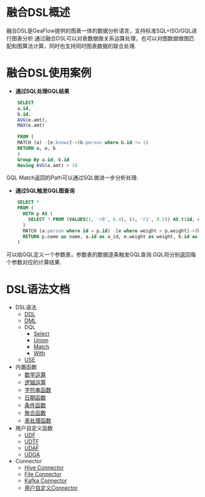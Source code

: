 # 融合DSL概述
融合DSL是GeaFlow提供的图表一体的数据分析语言，支持标准SQL+ISO/GQL进行图表分析.通过融合DSL可以对表数据做关系运算处理，也可以对图数据做图匹配和图算法计算，同时也支持同时图表数据的联合处理.

# 融合DSL使用案例

- **通过SQL处理GQL结果**

```sql
    SELECT
    a.id,
    b.id,
    AVG(e.amt),
    MAX(e.amt)
  
    FROM (
    MATCH (a) -[e:knows]->(b:person where b.id != 1)
    RETURN a, e, b
    ) 
    Group By a.id, b.id
    Having AVG(e.amt) > 10
```

  GQL Match返回的Path可以通过SQL做进一步分析处理.



- **通过SQL触发GQL图查询**

```sql
    SELECT *
    FROM (
      WITH p AS (
    	SELECT * FROM (VALUES(1, 'r0', 0.4), (4, 'r1', 0.5)) AS t(id, name, weight)
      )
      MATCH (a:person where id = p.id) -[e where weight > p.weight]->(b)
      RETURN p.name as name, a.id as a_id, e.weight as weight, b.id as b_id
    )
```

  可以给GQL定义一个参数表，参数表的数据逐条触发GQL查询.GQL将分别返回每个参数对应的计算结果.


# DSL语法文档
* DSL语法
  * [DDL](reference/ddl.md)
  * [DML](reference/dml.md)
  * DQL
    * [Select](reference/dql/select.md)
    * [Union](reference/dql/union.md)
    * [Match](reference/dql/match.md)
    * [With](reference/dql/with.md)
  * [USE](reference/use.md)
* 内置函数
  * [数学运算](build-in/math.md)
  * [逻辑运算](build-in/logical.md)
  * [字符串函数](build-in/string.md)
  * [日期函数](build-in/date.md)
  * [条件函数](build-in/condition.md)
  * [聚合函数](build-in/aggregate.md)
  * [表处理函数](build-in/table.md)
* 用户自定义函数
  * [UDF](udf/udf.md)
  * [UDTF](udf/udtf.md)
  * [UDAF](udf/udaf.md)
  * [UDGA](udf/udga.md)
* Connector
  * [Hive Connector](connector/hive.md)
  * [File Connector](connector/file.md)
  * [Kafka Connector](connector/kafka.md)
  * [用户自定义Connector](connector/udc.md)
   